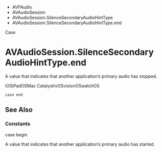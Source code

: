 

- AVFAudio
- AVAudioSession
- AVAudioSession.SilenceSecondaryAudioHintType
-  AVAudioSession.SilenceSecondaryAudioHintType.end 

Case

# AVAudioSession.SilenceSecondaryAudioHintType.end

A value that indicates that another application’s primary audio has stopped.

iOSiPadOSMac CatalysttvOSvisionOSwatchOS

``` source
case end
```

## See Also

### Constants

case begin

A value that indicates that another application’s primary audio has started.

